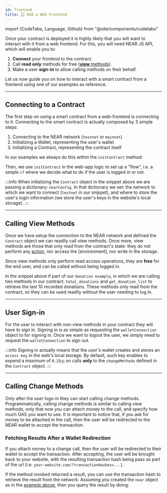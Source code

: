```yaml
---
id: frontend
title: 🪟 Add a Web Frontend
---
```

import {CodeTabs, Language, Github} from "@site/components/codetabs"

Once your contract is deployed it is highly likely that you will want to interact with it from a web frontend. For this, you will need NEAR JS API, which will enable you to:

1. **Connect** your frontend to the contract.
2. Call **read only** methods for free ([**view** methods](deploy.md#view-methods)).
3. Make a user **sign-in** to allow calling methods on their behalf.

Let us now guide you on how to interact with a smart contract from a frontend using one of our examples as reference.

---

## Connecting to a Contract
The first step on using a smart contract from a web-frontend is connecting to it. Connecting to the smart contract is actually composed by 3 simple steps:

1. Connecting to the NEAR network (`testnet` or `mainnet`)
2. Initializing a Wallet, representing the user's wallet
3. Initializing a Contract, representing the contract itself
 
In our examples we always do this within the `initContract` method:

<CodeTabs>
  <Language value="🌐 - Javascript" language="js">
    <Github fname="utils.js"
      url="https://github.com/near-examples/docs-examples/blob/main/donation-rs/frontend/assets/js/near/utils.js" start="1" end="23" />
    <Github fname="config.js"
      url="https://github.com/near-examples/docs-examples/blob/main/donation-rs/frontend/assets/js/near/config.js" />
  </Language>
</CodeTabs>

Then, we use `initContract` in the web-app logic to set up a "flow", i.e. a simple `if` where we decide what to do if the user is logged in or not.

<CodeTabs>
  <Language value="🌐 - Javascript" language="js">
    <Github fname="utils.js"
      url="https://github.com/near-examples/docs-examples/blob/main/donation-rs/frontend/assets/js/index.js" start="44" end="54" />
  </Language>
</CodeTabs>

:::info
When initializing the `Contract` object in the snippet above we are passing a dictionary: `nearConfig`. In that dictionary we set: the network to which we want to connect (`testnet` in our snippet), and where to store the user's login information (we store the user's keys in the website's local storage).
:::

---

## Calling View Methods

Once we have setup the connection to the NEAR network and defined the `Contract` object we can readily call view methods. Once more, view methods are those that only read from the contract's state: they do not perform any [action](contracts/actions.md), nor access the [environment], nor write in the storage.

Since view methods only perform read access operations, they are **free** for the end user, and can be called without being logged in.

<CodeTabs>
  <Language value="🌐 - Javascript" language="js">
    <Github fname="utils.js"
            url="https://github.com/near-examples/docs-examples/blob/main/donation-rs/frontend/assets/js/near/utils.js"
            start="48" end="52" />
  </Language>
</CodeTabs>

In the snippet above if part of our `donation example`, in which we are calling two methods in our contract: `total_donations` and `get_donation_list` to retrieve the last 10 recorded donations. These methods only read from the contract, so they can be used readily without the user needing to log in.

---

## User Sign-in 
For the user to interact with non-view methods in your contract they will have to sign in. Signing in is as simple as requesting the `walletConnection` object to for signing in. Once we want to logout the user, we simply need to request the `walletConnection` to sign out.

<CodeTabs>
  <Language value="🌐 - Javascript" language="js">
    <Github fname="utils.js"
            url="https://github.com/near-examples/hello-near-rs/blob/main/frontend/assets/js/near/utils.js"
            start="24" end="36" />
  </Language>
</CodeTabs>

:::info
Signing in actually means that the user's wallet creates and stores an `access key` in the web's local storage. By default, such key enables to expend a maximum of `0.25Ⓝ` on calls **only** to the `changeMethods` defined in the `Contract` object.
:::

---

## Calling Change Methods
Only after the user logs-in they can start calling change methods. Programmatically, calling change methods is similar to calling view methods, only that now you can attach money to the call, and specify how much GAS you want to use. It is important to notice that, if you ask for money to be attached in the call, then the user will be redirected to the NEAR wallet to accept the transaction.

<CodeTabs>
  <Language value="🌐 - Javascript" language="js">
    <Github fname="utils.js"
            url="https://github.com/near-examples/docs-examples/blob/main/donation-rs/frontend/assets/js/near/utils.js"
            start="63" end="67" />
  </Language>
</CodeTabs>

### Fetching Results After a Wallet Redirection
If you attach money to a change call, then the user will be redirected to their wallet to accept the transaction. After accepting, the user will be brought back to your website, with the resulting transaction hash being pass as part of the url (i.e. `your-website.com/?transactionHashes=...`).

If the method invoked returned a result, you can use the transaction hash to retrieve the result from the network. Assuming you created the `near` object as in the [example above](#connecting-to-a-contract), then you query the result by doing:

<CodeTabs>
  <Language value="🌐 - Javascript" language="js">
  <Github fname="index.js"
            url="https://github.com/near-examples/docs-examples/blob/main/donation-rs/frontend/assets/js/index.js"
            start="68" end="74" />
    <Github fname="utils.js"
            url="https://github.com/near-examples/docs-examples/blob/main/donation-rs/frontend/assets/js/near/utils.js"
            start="38" end="41" />
  </Language>
</CodeTabs>